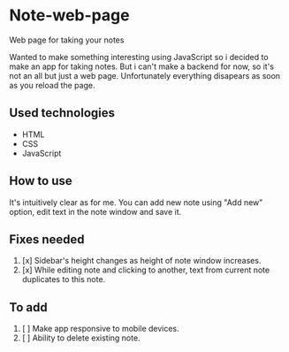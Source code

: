 # Note-web-page
Web page for taking your notes

Wanted to make something interesting using JavaScript so i decided to make an app for taking notes. But i can't make a backend for now, so it's not an all but just a web page. Unfortunately everything disapears as soon as you reload the page.

## Used technologies
* HTML
* CSS
* JavaScript

## How to use
It's intuitively clear as for me. You can add new note using "Add new" option, edit text in the note window and save it.

## Fixes needed
1. [x] Sidebar's height changes as height of note window increases.
2. [x] While editing note and clicking to another, text from current note duplicates to this note.

## To add
1. [ ] Make app responsive to mobile devices.
2. [ ] Ability to delete existing note.
